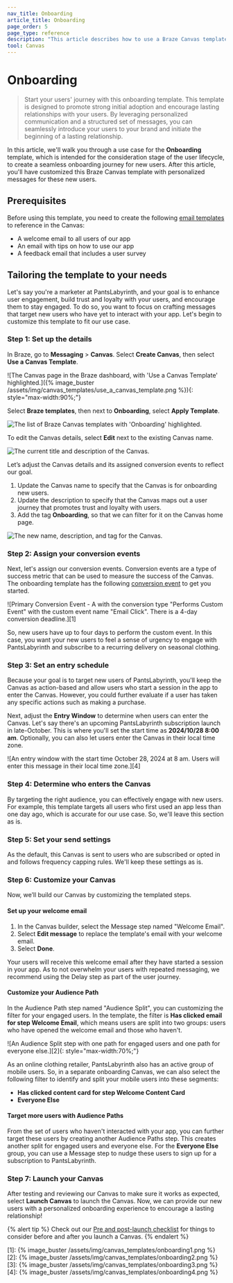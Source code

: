 ```yaml
---
nav_title: Onboarding
article_title: Onboarding
page_order: 5
page_type: reference
description: "This article describes how to use a Braze Canvas template to create onboarding journeys that promote strong initial adoption and encourage lasting relationships with your users."
tool: Canvas
---
```


# Onboarding

> Start your users' journey with this onboarding template. This template is designed to promote strong initial adoption and encourage lasting relationships with your users. By leveraging personalized communication and a structured set of messages, you can seamlessly introduce your users to your brand and initiate the beginning of a lasting relationship.

In this article, we'll walk you through a use case for the **Onboarding** template, which is intended for the consideration stage of the user lifecycle, to create a seamless onboarding journey for new users. After this article, you'll have customized this Braze Canvas template with personalized messages for these new users.

## Prerequisites

Before using this template, you need to create the following [email templates]({{site.baseurl}}/user_guide/message_building_by_channel/email/templates/email_template) to reference in the Canvas:

- A welcome email to all users of our app
- An email with tips on how to use our app
- A feedback email that includes a user survey

## Tailoring the template to your needs

Let's say you're a marketer at PantsLabyrinth, and your goal is to enhance user engagement, build trust and loyalty with your users, and encourage them to stay engaged. To do so, you want to focus on crafting messages that target new users who have yet to interact with your app. Let's begin to customize this template to fit our use case.

### Step 1: Set up the details 

In Braze, go to **Messaging** > **Canvas**. Select **Create Canvas**, then select **Use a Canvas Template**.

![The Canvas page in the Braze dashboard, with 'Use a Canvas Template' highlighted.]({% image_buster /assets/img/canvas_templates/use_a_canvas_template.png %}){: style="max-width:90%;"}

Select **Braze templates**, then next to **Onboarding**, select **Apply Template**.

![The list of Braze Canvas templates with 'Onboarding' highlighted.]()

To edit the Canvas details, select **Edit** next to the existing Canvas name.

![The current title and description of the Canvas.]()

Let’s adjust the Canvas details and its assigned conversion events to reflect our goal.

1. Update the Canvas name to specify that the Canvas is for onboarding new users.
2. Update the description to specify that the Canvas maps out a user journey that promotes trust and loyalty with users.
3. Add the tag **Onboarding**, so that we can filter for it on the Canvas home page.

![The new name, description, and tag for the Canvas.]()

### Step 2: Assign your conversion events

Next, let's assign our conversion events. Conversion events are a type of success metric that can be used to measure the success of the Canvas. The onboarding template has the following [conversion event]({{site.baseurl}}//user_guide/engagement_tools/campaigns/building_campaigns/conversion_events/#primary-conversion-event) to get you started.

![Primary Conversion Event - A with the conversion type "Performs Custom Event" with the custom event name "Email Click". There is a 4-day conversion deadline.][1]

So, new users have up to four days to perform the custom event. In this case, you want your new users to feel a sense of urgency to engage with PantsLabyrinth and subscribe to a recurring delivery on seasonal clothing.

### Step 3: Set an entry schedule

Because your goal is to target new users of PantsLabyrinth, you'll keep the Canvas as action-based and allow users who start a session in the app to enter the Canvas. However, you could further evaluate if a user has taken any specific actions such as making a purchase.

Next, adjust the **Entry Window** to determine when users can enter the Canvas. Let's say there's an upcoming PantsLabyrinth subscription launch in late-October. This is where you'll set the start time as **2024/10/28 8:00 am**. Optionally, you can also let users enter the Canvas in their local time zone.

![An entry window with the start time October 28, 2024 at 8 am. Users will enter this message in their local time zone.][4]

### Step 4: Determine who enters the Canvas

By targeting the right audience, you can effectively engage with new users. For example, this template targets all users who first used an app less than one day ago, which is accurate for our use case. So, we'll leave this section as is.

### Step 5: Set your send settings

As the default, this Canvas is sent to users who are subscribed or opted in and follows frequency capping rules. We'll keep these settings as is.

### Step 6: Customize your Canvas

Now, we’ll build our Canvas by customizing the templated steps.

#### Set up your welcome email

1. In the Canvas builder, select the Message step named "Welcome Email".
2. Select **Edit message** to replace the template's email with your welcome email.
3. Select **Done**.

Your users will receive this welcome email after they have started a session in your app. As to not overwhelm your users with repeated messaging, we recommend using the Delay step as part of the user journey.

#### Customize your Audience Path

In the Audience Path step named "Audience Split", you can customizing the filter for your engaged users. In the template, the filter is **Has clicked email for step Welcome Email**, which means users are split into two groups: users who have opened the welcome email and those who haven't.

![An Audience Split step with one path for engaged users and one path for everyone else.][2]{: style="max-width:70%;"}

As an online clothing retailer, PantsLabyrinth also has an active group of mobile users. So, in a separate onboarding Canvas, we can also select the following filter to identify and split your mobile users into these segments:

- **Has clicked content card for step Welcome Content Card**
- **Everyone Else**

#### Target more users with Audience Paths

From the set of users who haven't interacted with your app, you can further target these users by creating another Audience Paths step. This creates another split for engaged users and everyone else. For the **Everyone Else** group, you can use a Message step to nudge these users to sign up for a subscription to PantsLabyrinth.

### Step 7: Launch your Canvas

After testing and reviewing our Canvas to make sure it works as expected, select **Launch Canvas** to launch the Canvas. Now, we can provide our new users with a personalized onboarding experience to encourage a lasting relationship!

{% alert tip %}
Check out our [Pre and post-launch checklist]({{site.baseurl}}/user_guide/engagement_tools/canvas/ideas_and_strategies/pre_post_launch_checklist/#things-to-consider-before-launch) for things to consider before and after you launch a Canvas.
{% endalert %}

[1]: {% image_buster /assets/img/canvas_templates/onboarding1.png %}
[2]: {% image_buster /assets/img/canvas_templates/onboarding2.png %}
[3]: {% image_buster /assets/img/canvas_templates/onboarding3.png %}
[4]: {% image_buster /assets/img/canvas_templates/onboarding4.png %}